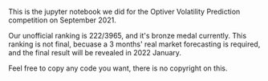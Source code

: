 This is the jupyter notebook we did for the Optiver Volatility Prediction competition on September 2021.

Our unofficial ranking is 222/3965, and it's bronze medal currently. This ranking is not final, becuase a 3 months' real market forecasting is required, and the final result will be revealed in 2022 January.

Feel free to copy any code you want, there is no copyright on this.
